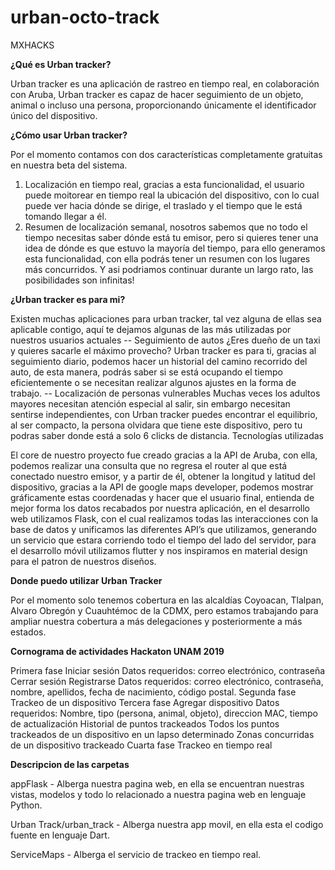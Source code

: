 # urban-octo-track
MXHACKS

**¿Qué es Urban tracker?**
  
  Urban tracker es una aplicación de rastreo en tiempo real, en colaboración con Aruba, Urban tracker es capaz de hacer seguimiento de un objeto, animal o incluso una persona, proporcionando únicamente el identificador único del dispositivo.

**¿Cómo usar Urban tracker?**
  
  Por el momento contamos con dos características completamente gratuitas en nuestra beta del sistema.
  1. Localización en tiempo real, gracias a esta funcionalidad, el usuario puede moitorear en tiempo real la ubicación del dispositivo, con lo cual puede ver hacia dónde se dirige, el traslado y el tiempo que le está tomando llegar a él.
  2. Resumen de localización semanal, nosotros sabemos que no todo el tiempo necesitas saber dónde está tu emisor, pero si quieres tener una idea de dónde es que estuvo la mayoría del tiempo, para ello generamos esta funcionalidad, con ella podrás tener un resumen con los lugares más concurridos.
Y asi podriamos continuar durante un largo rato, las posibilidades son infinitas!

**¿Urban tracker es para mi?**
  
  Existen muchas aplicaciones para urban tracker, tal vez alguna de ellas sea aplicable contigo, aquí te dejamos algunas de las más utilizadas por nuestros usuarios actuales
    -- Seguimiento de autos ¿Eres dueño de un taxi y quieres sacarle el máximo provecho? Urban tracker es para ti, gracias al seguimiento diario, podemos hacer un historial del camino recorrido del auto, de esta manera, podrás saber si se está ocupando el tiempo eficientemente o se necesitan realizar algunos ajustes en la forma de trabajo.
    -- Localización de personas vulnerables Muchas veces los adultos mayores necesitan atención especial al salir, sin embargo necesitan sentirse independientes, con Urban tracker puedes encontrar el equilibrio, al ser compacto, la persona olvidara que tiene este dispositivo, pero tu podras saber donde está a solo 6 clicks de distancia.
Tecnologías utilizadas

El core de nuestro proyecto fue creado gracias a la API de Aruba, con ella, podemos realizar una consulta que no regresa el router al que está conectado nuestro emisor, y a partir de él, obtener la longitud y latitud del dispositivo, gracias a la API de google maps developer, podemos mostrar gráficamente estas coordenadas y hacer que el usuario final, entienda de mejor forma los datos recabados por nuestra aplicación, en el desarrollo web utilizamos Flask, con el cual realizamos todas las interacciones  con la base de datos y unificamos las diferentes API’s que utilizamos, generando un servicio que estara corriendo todo el tiempo del lado del servidor, para el desarrollo móvil utilizamos flutter y nos inspiramos en material design para el patron de nuestros diseños.

**Donde puedo utilizar Urban Tracker**
  
  Por el momento solo tenemos cobertura en las alcaldías Coyoacan, Tlalpan, Alvaro Obregón y Cuauhtémoc de la CDMX, pero estamos trabajando para ampliar nuestra cobertura a más delegaciones y posteriormente a más estados.

**Cornograma de actividades Hackaton UNAM 2019**
  
Primera fase
  Iniciar sesión
    Datos requeridos: correo electrónico, contraseña
  Cerrar sesión
  Registrarse
    Datos requeridos: correo electrónico, contraseña, nombre, apellidos, fecha de nacimiento, código postal.
Segunda fase
  Trackeo de un dispositivo
Tercera fase
  Agregar dispositivo
    Datos requeridos: Nombre, tipo (persona, animal, objeto), direccion MAC, tiempo de actualización
  Historial de puntos trackeados
  Todos los puntos trackeados de un dispositivo en un lapso determinado
  Zonas concurridas de un dispositivo trackeado
Cuarta fase
  Trackeo en tiempo real
  
**Descripcion de las carpetas**

appFlask - Alberga nuestra pagina web, en ella se encuentran nuestras vistas, modelos y todo lo relacionado a nuestra pagina web en lenguaje Python.

Urban Track/urban_track - Alberga nuestra app movil, en ella esta el codigo fuente en lenguaje Dart.

ServiceMaps - Alberga el servicio de trackeo en tiempo real.

